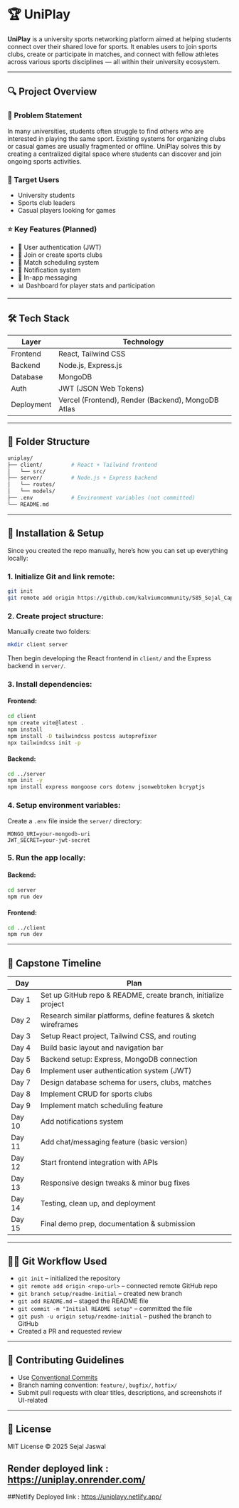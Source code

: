 # 🏆 UniPlay

**UniPlay** is a university sports networking platform aimed at helping students connect over their shared love for sports. It enables users to join sports clubs, create or participate in matches, and connect with fellow athletes across various sports disciplines — all within their university ecosystem.

---

## 🔍 Project Overview

### 📌 Problem Statement
In many universities, students often struggle to find others who are interested in playing the same sport. Existing systems for organizing clubs or casual games are usually fragmented or offline. UniPlay solves this by creating a centralized digital space where students can discover and join ongoing sports activities.

### 🎯 Target Users
- University students  
- Sports club leaders  
- Casual players looking for games  

### ⭐ Key Features (Planned)
- 🔐 User authentication (JWT)
- 🏏 Join or create sports clubs
- 📅 Match scheduling system
- 📢 Notification system
- 💬 In-app messaging
- 📊 Dashboard for player stats and participation

---

## 🛠️ Tech Stack

| Layer       | Technology             |
|-------------|------------------------|
| Frontend    | React, Tailwind CSS    |
| Backend     | Node.js, Express.js    |
| Database    | MongoDB                |
| Auth        | JWT (JSON Web Tokens)  |
| Deployment  | Vercel (Frontend), Render (Backend), MongoDB Atlas |

---

## 📁 Folder Structure

```bash
uniplay/
├── client/         # React + Tailwind frontend
│   └── src/
├── server/         # Node.js + Express backend
│   └── routes/
│   └── models/
├── .env            # Environment variables (not committed)
└── README.md
```

---

## 🚀 Installation & Setup

Since you created the repo manually, here’s how you can set up everything locally:

### 1. Initialize Git and link remote:
```bash
git init
git remote add origin https://github.com/kalviumcommunity/S85_Sejal_Capstone_UniPlay.git
```

### 2. Create project structure:
Manually create two folders:
```bash
mkdir client server
```

Then begin developing the React frontend in `client/` and the Express backend in `server/`.

### 3. Install dependencies:

#### Frontend:
```bash
cd client
npm create vite@latest .
npm install
npm install -D tailwindcss postcss autoprefixer
npx tailwindcss init -p
```

#### Backend:
```bash
cd ../server
npm init -y
npm install express mongoose cors dotenv jsonwebtoken bcryptjs
```

### 4. Setup environment variables:

Create a `.env` file inside the `server/` directory:

```env
MONGO_URI=your-mongodb-uri
JWT_SECRET=your-jwt-secret
```

### 5. Run the app locally:

#### Backend:
```bash
cd server
npm run dev
```

#### Frontend:
```bash
cd ../client
npm run dev
```

---

## 📅 Capstone Timeline

| Day | Plan |
|-----|------|
| Day 1  | Set up GitHub repo & README, create branch, initialize project |
| Day 2  | Research similar platforms, define features & sketch wireframes |
| Day 3  | Setup React project, Tailwind CSS, and routing |
| Day 4  | Build basic layout and navigation bar |
| Day 5  | Backend setup: Express, MongoDB connection |
| Day 6  | Implement user authentication system (JWT) |
| Day 7  | Design database schema for users, clubs, matches |
| Day 8  | Implement CRUD for sports clubs |
| Day 9  | Implement match scheduling feature |
| Day 10 | Add notifications system |
| Day 11 | Add chat/messaging feature (basic version) |
| Day 12 | Start frontend integration with APIs |
| Day 13 | Responsive design tweaks & minor bug fixes |
| Day 14 | Testing, clean up, and deployment |
| Day 15 | Final demo prep, documentation & submission |

---

## 👩‍💻 Git Workflow Used

- `git init` – initialized the repository  
- `git remote add origin <repo-url>` – connected remote GitHub repo  
- `git branch setup/readme-initial` – created new branch  
- `git add README.md` – staged the README file  
- `git commit -m "Initial README setup"` – committed the file  
- `git push -u origin setup/readme-initial` – pushed the branch to GitHub  
- Created a PR and requested review  

---

## 🧪 Contributing Guidelines

- Use [Conventional Commits](https://www.conventionalcommits.org/en/v1.0.0/)
- Branch naming convention: `feature/`, `bugfix/`, `hotfix/`
- Submit pull requests with clear titles, descriptions, and screenshots if UI-related

---

## 📄 License

MIT License © 2025 Sejal Jaswal

## Render deployed link : https://uniplay.onrender.com/



##Netlify Deployed link : https://uniplayy.netlify.app/





